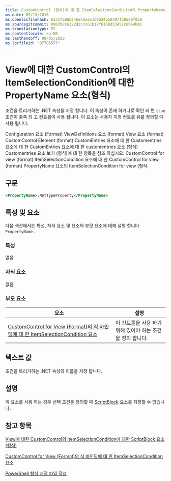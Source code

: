 ```yaml
---
title: CustomControl (형식)에 대 한 ItemSelectionCondition의 PropertyName 요소 | Microsoft Docs
ms.date: 09/13/2016
ms.openlocfilehash: 0131fa86be4be4daec1d9d24b50397fb8529f050
ms.sourcegitcommit: 0907b8c6322d2c7c61b17f8168d53452c8964b41
ms.translationtype: MT
ms.contentlocale: ko-KR
ms.lasthandoff: 08/05/2020
ms.locfileid: "87785577"
---
```

# <a name="propertyname-element-for-itemselectioncondition-for-customcontrol-for-view-format"></a>View에 대한 CustomControl의 ItemSelectionCondition에 대한 PropertyName 요소(형식)

조건을 트리거하는 .NET 속성을 지정 합니다. 이 속성이 존재 하거나로 확인 되 면 `true` 조건이 충족 되 고 컨트롤이 사용 됩니다. 이 요소는 사용자 지정 컨트롤 뷰를 정의할 때 사용 됩니다.

Configuration 요소 (Format) ViewDefinitions 요소 (format) View 요소 (format) CustomControl Element (format) CustomEntries 요소에 대 한 Customentries 요소에 대 한 CustomEntries 요소에 대 한 customentries 요소 (형식) Customentries 요소 보기 (형식)에 대 한 항목을 참조 하십시오. CustomControl for view (format) ItemSelectionCondition 요소에 대 한 CustomControl for view (format) PropertyName 요소의 ItemSelectionCondition for view (형식

## <a name="syntax"></a>구문

```xml
<PropertyName>.NetTypeProperty</PropertyName>
```

## <a name="attributes-and-elements"></a>특성 및 요소

다음 섹션에서는 특성, 자식 요소 및 요소의 부모 요소에 대해 설명 합니다 `PropertyName` .

### <a name="attributes"></a>특성

없음

### <a name="child-elements"></a>자식 요소

없음

### <a name="parent-elements"></a>부모 요소

|요소|설명|
|-------------|-----------------|
|[CustomControl for View (Format)의 식 바인딩에 대 한 ItemSelectionCondition 요소](./itemselectioncondition-element-for-expressionbinding-for-customcontrol-format.md)|이 컨트롤을 사용 하기 위해 있어야 하는 조건을 정의 합니다.|

## <a name="text-value"></a>텍스트 값

조건을 트리거하는 .NET 속성의 이름을 지정 합니다.

## <a name="remarks"></a>설명

이 요소를 사용 하는 경우 선택 조건을 정의할 때 [ScriptBlock](./scriptblock-element-for-itemselectioncondition-for-customcontrol-for-view-format.md) 요소를 지정할 수 없습니다.

## <a name="see-also"></a>참고 항목

[View에 대한 CustomControl의 ItemSelectionCondition에 대한 ScriptBlock 요소(형식)](./scriptblock-element-for-itemselectioncondition-for-customcontrol-for-view-format.md)

[CustomControl for View (Format)의 식 바인딩에 대 한 ItemSelectionCondition 요소](./itemselectioncondition-element-for-expressionbinding-for-customcontrol-format.md)

[PowerShell 형식 지정 파일 작성](./writing-a-powershell-formatting-file.md)
